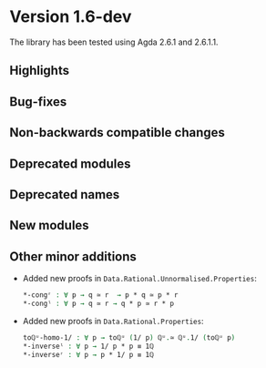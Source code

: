 Version 1.6-dev
===============

The library has been tested using Agda 2.6.1 and 2.6.1.1.

Highlights
----------

Bug-fixes
---------

Non-backwards compatible changes
--------------------------------

Deprecated modules
------------------

Deprecated names
----------------

New modules
-----------

Other minor additions
---------------------

* Added new proofs in `Data.Rational.Unnormalised.Properties`:
  ```agda
  *-congʳ : ∀ p → q ≃ r  → p * q ≃ p * r
  *-congˡ : ∀ p → q ≃ r → q * p ≃ r * p
  ```

* Added new proofs in `Data.Rational.Properties`:
  ```agda
  toℚᵘ-homo-1/ : ∀ p → toℚᵘ (1/ p) ℚᵘ.≃ ℚᵘ.1/ (toℚᵘ p)
  *-inverseˡ : ∀ p → 1/ p * p ≡ 1ℚ
  *-inverseʳ : ∀ p → p * 1/ p ≡ 1ℚ
  ```
